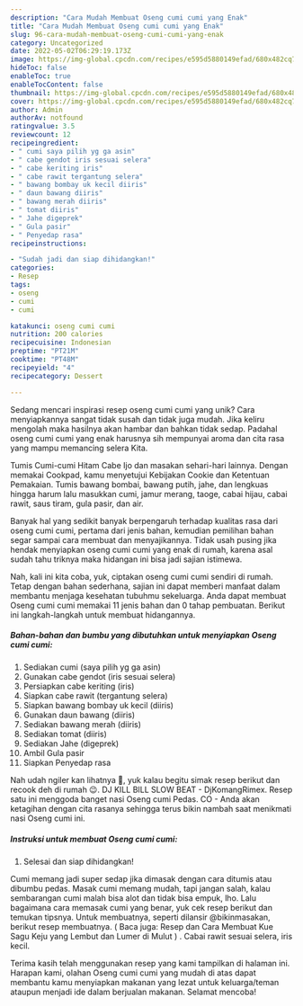 ```yaml
---
description: "Cara Mudah Membuat Oseng cumi cumi yang Enak"
title: "Cara Mudah Membuat Oseng cumi cumi yang Enak"
slug: 96-cara-mudah-membuat-oseng-cumi-cumi-yang-enak
category: Uncategorized
date: 2022-05-02T06:29:19.173Z
image: https://img-global.cpcdn.com/recipes/e595d5880149efad/680x482cq70/oseng-cumi-cumi-foto-resep-utama.jpg
hideToc: false
enableToc: true
enableTocContent: false
thumbnail: https://img-global.cpcdn.com/recipes/e595d5880149efad/680x482cq70/oseng-cumi-cumi-foto-resep-utama.jpg
cover: https://img-global.cpcdn.com/recipes/e595d5880149efad/680x482cq70/oseng-cumi-cumi-foto-resep-utama.jpg
author: Admin
authorAv: notfound
ratingvalue: 3.5
reviewcount: 12
recipeingredient:
- " cumi saya pilih yg ga asin"
- " cabe gendot iris sesuai selera"
- " cabe keriting iris"
- " cabe rawit tergantung selera"
- " bawang bombay uk kecil diiris"
- " daun bawang diiris"
- " bawang merah diiris"
- " tomat diiris"
- " Jahe digeprek"
- " Gula pasir"
- " Penyedap rasa"
recipeinstructions:

- "Sudah jadi dan siap dihidangkan!"
categories:
- Resep
tags:
- oseng
- cumi
- cumi

katakunci: oseng cumi cumi 
nutrition: 200 calories
recipecuisine: Indonesian
preptime: "PT21M"
cooktime: "PT48M"
recipeyield: "4"
recipecategory: Dessert

---
```





Sedang mencari inspirasi resep oseng cumi cumi yang unik? Cara menyiapkannya sangat tidak susah dan tidak juga mudah. Jika keliru mengolah maka hasilnya akan hambar dan bahkan tidak sedap. Padahal oseng cumi cumi yang enak harusnya sih mempunyai aroma dan cita rasa yang mampu memancing selera Kita.





Tumis Cumi-cumi Hitam Cabe Ijo dan masakan sehari-hari lainnya. Dengan memakai Cookpad, kamu menyetujui Kebijakan Cookie dan Ketentuan Pemakaian. Tumis bawang bombai, bawang putih, jahe, dan lengkuas hingga harum lalu masukkan cumi, jamur merang, taoge, cabai hijau, cabai rawit, saus tiram, gula pasir, dan air.

Banyak hal yang sedikit banyak berpengaruh terhadap kualitas rasa dari oseng cumi cumi, pertama dari jenis bahan, kemudian pemilihan bahan segar sampai cara membuat dan menyajikannya. Tidak usah pusing jika hendak menyiapkan oseng cumi cumi yang enak di rumah, karena asal sudah tahu triknya maka hidangan ini bisa jadi sajian istimewa.






Nah, kali ini kita coba, yuk, ciptakan oseng cumi cumi sendiri di rumah. Tetap dengan bahan sederhana, sajian ini dapat memberi manfaat dalam membantu menjaga kesehatan tubuhmu sekeluarga. Anda dapat membuat Oseng cumi cumi memakai 11 jenis bahan dan 0 tahap pembuatan. Berikut ini langkah-langkah untuk membuat hidangannya.

<!--inarticleads1-->

##### Bahan-bahan dan bumbu yang dibutuhkan untuk menyiapkan Oseng cumi cumi:

1. Sediakan  cumi (saya pilih yg ga asin)
1. Gunakan  cabe gendot (iris sesuai selera)
1. Persiapkan  cabe keriting (iris)
1. Siapkan  cabe rawit (tergantung selera)
1. Siapkan  bawang bombay uk kecil (diiris)
1. Gunakan  daun bawang (diiris)
1. Sediakan  bawang merah (diiris)
1. Sediakan  tomat (diiris)
1. Sediakan  Jahe (digeprek)
1. Ambil  Gula pasir
1. Siapkan  Penyedap rasa


Nah udah ngiler kan lihatnya 🤭, yuk kalau begitu simak resep berikut dan recook deh di rumah 😉. DJ KILL BILL SLOW BEAT - DjKomangRimex. Resep satu ini menggoda banget nasi Oseng cumi Pedas⁣. CO - Anda akan ketagihan dengan cita rasanya sehingga terus bikin nambah saat menikmati nasi Oseng cumi ini. 

<!--inarticleads2-->

##### Instruksi untuk membuat Oseng cumi cumi:


1. Selesai dan siap dihidangkan!

Cumi memang jadi super sedap jika dimasak dengan cara ditumis atau dibumbu pedas. Masak cumi memang mudah, tapi jangan salah, kalau sembarangan cumi malah bisa alot dan tidak bisa empuk, lho. Lalu bagaimana cara memasak cumi yang benar, yuk cek resep berikut dan temukan tipsnya. Untuk membuatnya, seperti dilansir @bikinmasakan, berikut resep membuatnya. ( Baca juga: Resep dan Cara Membuat Kue Sagu Keju yang Lembut dan Lumer di Mulut ) ⁣. Cabai rawit sesuai selera, iris kecil. 

Terima kasih telah menggunakan resep yang kami tampilkan di halaman ini. Harapan kami, olahan Oseng cumi cumi yang mudah di atas dapat membantu kamu menyiapkan makanan yang lezat untuk keluarga/teman ataupun menjadi ide dalam berjualan makanan. Selamat mencoba!

